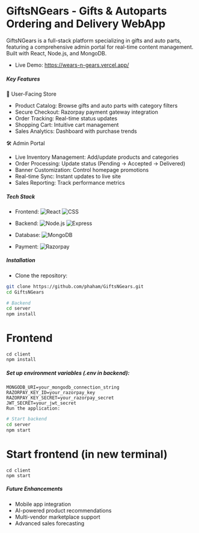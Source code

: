 # GiftsNGears - Gifts & Autoparts Ordering and Delivery WebApp

<!--
![Home Page image](https://ibb.co/rGGpdcg4)
-->
GiftsNGears is a full-stack platform specializing in gifts and auto parts, featuring a comprehensive admin portal for real-time content management. Built with React, Node.js, and MongoDB.

- Live Demo: https://wears-n-gears.vercel.app/

##### Key Features
🛒 User-Facing Store
- Product Catalog: Browse gifts and auto parts with category filters
- Secure Checkout: Razorpay payment gateway integration
- Order Tracking: Real-time status updates
- Shopping Cart: Intuitive cart management
- Sales Analytics: Dashboard with purchase trends

🛠️ Admin Portal
- Live Inventory Management: Add/update products and categories
- Order Processing: Update status (Pending → Accepted → Delivered)
- Banner Customization: Control homepage promotions
- Real-time Sync: Instant updates to live site
- Sales Reporting: Track performance metrics

##### Tech Stack
- Frontend:
![React](https://img.shields.io/badge/React-20232A?style=for-the-badge&logo=react&logoColor=61DAFB)
![CSS](https://img.shields.io/badge/CSS3-1572B6?style=for-the-badge&logo=css3&logoColor=white)

- Backend:
![Node.js](https://img.shields.io/badge/Node.js-339933?style=for-the-badge&logo=nodedotjs&logoColor=white)
![Express](https://img.shields.io/badge/Express.js-000000?style=for-the-badge&logo=express&logoColor=white)

- Database:
![MongoDB](https://img.shields.io/badge/MongoDB-4EA94B?style=for-the-badge&logo=mongodb&logoColor=white)

- Payment:
![Razorpay](https://img.shields.io/badge/Razorpay-02042B?style=for-the-badge&logo=razorpay&logoColor=3395FF)

<!--
Screenshots
User Interface

Admin Portal
Dashboard	Product Management
https://admin-dashboard.png 
Sales analytics overview	Add/edit products and categories
Order Management	Banner Control
https://admin-orders.png
Update order status in real-time	Customize homepage promotions
Getting Started
Prerequisites
Node.js (v16+)

MongoDB Atlas account or local instance

Razorpay merchant account
-->
##### Installation
- Clone the repository:

```bash
git clone https://github.com/phaham/GiftsNGears.git
cd GiftsNGears
```
```bash
# Backend
cd server
npm install
```
# Frontend
```
cd client
npm install
```
##### Set up environment variables (.env in backend):

```env
MONGODB_URI=your_mongodb_connection_string
RAZORPAY_KEY_ID=your_razorpay_key
RAZORPAY_KEY_SECRET=your_razorpay_secret
JWT_SECRET=your_jwt_secret
Run the application:
```

```bash
# Start backend
cd server
npm start
```
# Start frontend (in new terminal)
```
cd client
npm start
```

##### Future Enhancements
- Mobile app integration
- AI-powered product recommendations
- Multi-vendor marketplace support
- Advanced sales forecasting
